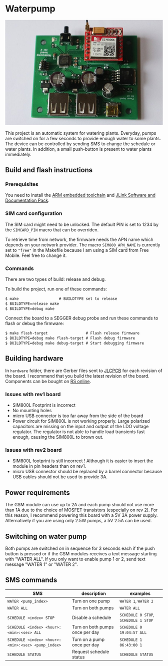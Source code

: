 # Waterpump

![waterpump board](waterpump-rev2.jpg "Waterpump board rev 2")

This project is an automatic system for watering plants. Everyday, pumps are switched on for a few seconds to provide enough water to some plants. The device can be controlled by sending SMS to change the schedule or water plants. In addition, a small push-button is present to water plants immediately.

## Build and flash instructions

### Prerequisites

You need to install the [ARM embedded toolchain](https://developer.arm.com/tools-and-software/open-source-software/developer-tools/gnu-toolchain/gnu-rm) and [JLink Software and Documentation Pack](https://www.segger.com/downloads/jlink/#J-LinkSoftwareAndDocumentationPack).

### SIM card configuration

The SIM card might need to be unlocked. The default PIN is set to 1234 by the `SIMCARD_PIN` macro that can be overriden.

To retrieve time from network, the firmware needs the APN name which depends on your
network provider. The macro `SIM800_APN_NAME` is currently set to `"free"` in the Makefile because I am using a SIM card from Free Mobile. Feel free to change it.

### Commands

There are two types of build: release and debug.

To build the project, run one of these commands:
```
$ make                  # BUILDTYPE set to release
$ BUILDTYPE=release make
$ BUILDTYPE=debug make
```

Connect the board to a SEGGER debug probe and run these commands to flash or debug the firmware:
```
$ make flash-target                 # Flash release firmware
$ BUILDTYPE=debug make flash-target # Flash debug firmware
$ BUILDTYPE=debug make debug-target # Start debugging firmware
```

## Building hardware

In `hardware` folder, there are Gerber files sent to [JLCPCB](https://jlcpcb.com/) for each revision of the board. I recommend that you build the latest revision of the board. Components can be bought on [RS online](https://uk.rs-online.com/web/).

### Issues with rev1 board

  * SIM800L Footprint is incorrect
  * No mounting holes
  * micro USB connector is too far away from the side of the board
  * Power circuit for SIM800L is not working properly. Large polarized capacitors are missing on the input and output of the LDO voltage regulator. The regulator is not able to handle load transients fast enough, causing the SIM800L to brown out.

### Issues with rev2 board

  * SIM800L footprint is still incorrect ! Although it is easier to insert the module in pin headers than on rev1.
  * micro USB connector should be replaced by a barrel connector because USB cables should not be used to provide 3A.

## Power requirements

The GSM module can use up to 2A and each pump should not use more than 1A due to the choice of MOSFET transistors (especially on rev 2).
For this reason, I recommend powering this board with a 5V 3A power supply. Alternatively if you are using only 2.5W pumps, a 5V 2.5A can be used.

## Switching on water pump

Both pumps are switched on in sequence for 3 seconds each if the push button is pressed or if the GSM modules receives a text message starting with "WATER ALL". If you only want to enable pump 1 or 2, send text message "WATER 1" or "WATER 2".

## SMS commands

| SMS | description | examples |
| --- | ----------- | ------- |
| `WATER <pump_index>` | Turn on one pump | `WATER 1`, `WATER 2` |
| `WATER ALL` | Turn on both pumps | `WATER ALL` |
| `SCHEDULE <index> STOP` | Disable a schedule| `SCHEDULE 0 STOP`, `SCHEDULE 1 STOP` |
| `SCHEDULE <index> <hour>:<min>:<sec> ALL` | Turn on both pumps once per day | `SCHEDULE 0 19:04:57 ALL` |
| `SCHEDULE <index> <hour>:<min>:<sec> <pump_index>` | Turn on a pump once per day | `SCHEDULE 1 06:43:00 1` |
| `SCHEDULE STATUS` | Request schedule status | `SCHEDULE STATUS` |
